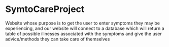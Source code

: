 # SymtoCareProject
Website whose purpose is to get the user to enter symptoms they may be experiencing, and our website will connect to a database which will return a table of possible illnesses associated with the symptoms and give the user advice/methods they can take care of themselves
